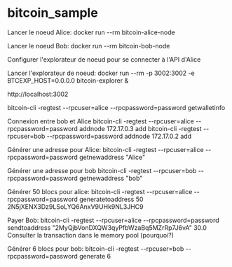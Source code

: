 # bitcoin_sample

Lancer le noeud Alice:
docker run --rm  bitcoin-alice-node

Lancer le noeud Bob:
docker run --rm  bitcoin-bob-node

Configurer l'explorateur de noeud pour se connecter à l'API d'Alice

Lancer l'explorateur de noeud:
docker run --rm  -p 3002:3002 -e BTCEXP_HOST=0.0.0.0 bitcoin-explorer &


http://localhost:3002


bitcoin-cli -regtest --rpcuser=alice --rpcpassword=password getwalletinfo

Connexion entre bob et Alice
bitcoin-cli -regtest --rpcuser=alice --rpcpassword=password addnode 172.17.0.3 add
bitcoin-cli -regtest --rpcuser=bob --rpcpassword=password addnode 172.17.0.2 add


Générer une adresse pour Alice:
bitcoin-cli -regtest --rpcuser=alice --rpcpassword=password getnewaddress "Alice"

Générer une adresse pour bob
bitcoin-cli -regtest --rpcuser=bob --rpcpassword=password getnewaddress "bob"

Générer 50 blocs pour alice:
bitcoin-cli -regtest --rpcuser=alice --rpcpassword=password generatetoaddress 50 2N5jXENX3Dz9LSoLYQ6AnxV9UHk9NL3JHC9

Payer Bob:
bitcoin-cli -regtest --rpcuser=alice --rpcpassword=password sendtoaddress "2MyQjbVonDXQW3qyPfbWzaBq5MZrRp7J6vA" 30.0
Consulter la transaction dans le memory pool (pourquoi?)

Générer 6 blocs pour bob:
bitcoin-cli -regtest --rpcuser=bob --rpcpassword=password generate 6
